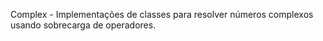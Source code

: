 Complex - Implementações de classes para resolver números complexos usando sobrecarga de operadores.